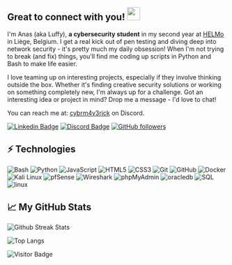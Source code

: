 ## Great to connect with you! <img src="https://raw.githubusercontent.com/aemmadi/aemmadi/master/wave.gif" width="30">

I'm Anas (aka Luffy), **a cybersecurity student** in my second year at [HELMo](https://www.helmo.be/fr) in Liège, Belgium. I get a real kick out of pen testing and diving deep into network security - it's pretty much my daily obsession! When I'm not trying to break (and fix) things, you'll find me coding up scripts in Python and Bash to make life easier.

I love teaming up on interesting projects, especially if they involve thinking outside the box. Whether it's finding creative security solutions or working on something completely new, I'm always up for a challenge.
Got an interesting idea or project in mind? Drop me a message - I'd love to chat!

You can reach me at: [cybrm4v3rick](https://discordapp.com/users/cybrm4v3rick) on Discord. 

[![Linkedin Badge](https://img.shields.io/badge/-AnasE-blue?style=flat-square&logo=Linkedin&logoColor=white&link=https://www.linkedin.com/in/anaself/)](https://www.linkedin.com/in/anaself/)
[![Discord Badge](https://img.shields.io/badge/-cybrm4v3rick-blue?style=flat-square&logo=discord&logoColor=white&link=https://discordapp.com/users/cybrm4v3rick)](https://discordapp.com/users/cybrm4v3rick)
[![GitHub followers](https://img.shields.io/github/followers/Luffy0xCyber?label=Follow&style=social)]()



## ⚡ Technologies

![Bash](https://img.shields.io/badge/-Bash-black?style=flat-square&logo=gnu-bash)
![Python](https://img.shields.io/badge/-Python-black?style=flat-square&logo=Python)
![JavaScript](https://img.shields.io/badge/-JavaScript-black?style=flat-square&logo=javascript)
![HTML5](https://img.shields.io/badge/-HTML5-E34F26?style=flat-square&logo=html5&logoColor=white)
![CSS3](https://img.shields.io/badge/-CSS3-1572B6?style=flat-square&logo=css3)
![Git](https://img.shields.io/badge/-Git-black?style=flat-square&logo=git)
![GitHub](https://img.shields.io/badge/-GitHub-181717?style=flat-square&logo=github)
![Docker](https://img.shields.io/badge/-Docker-black?style=flat-square&logo=docker)
![Kali Linux](https://img.shields.io/badge/-Kali_Linux-black?style=flat-square&logo=kalilinux)
![pfSense](https://img.shields.io/badge/-pfSense-black?style=flat-square&logo=pfSense)
![Wireshark](https://img.shields.io/badge/-Wireshark-black?style=flat-square&logo=Wireshark)
![phpMyAdmin](https://img.shields.io/badge/-phpMyAdmin-black?style=flat-square&logo=phpMyAdmin)
![oracledb](https://img.shields.io/badge/-Oracle-black?style=flat-square&logo=oracle)
![SQL](https://img.shields.io/badge/-SQL-black?style=flat-square&logo=sql)
![linux](https://img.shields.io/badge/-Linux-black?style=flat-square&logo=linux)


## 📈 My GitHub Stats

![Github Streak Stats](https://github-readme-streak-stats.herokuapp.com/?user=Luffy0xCyber)

![Top Langs](https://github-readme-stats.vercel.app/api/top-langs/?username=Luffy0xCyber&hide=TeX&layout=compact)



![Visitor Badge](https://visitor-badge.laobi.icu/badge?page_id=Luffy0xCyber.Luffy0xCyber)